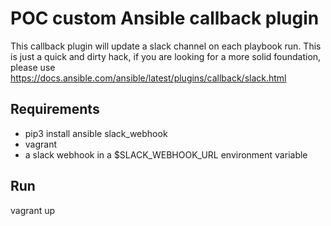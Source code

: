 # POC custom Ansible callback plugin 
This callback plugin will update a slack channel on each playbook run.
This is just a quick and dirty hack, if you are looking for a more solid foundation, please use https://docs.ansible.com/ansible/latest/plugins/callback/slack.html

## Requirements

- pip3 install ansible slack_webhook
- vagrant
- a slack webhook in a $SLACK_WEBHOOK_URL environment variable

## Run
vagrant up
